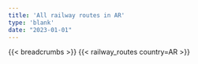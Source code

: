```yaml
---
title: 'All railway routes in AR'
type: 'blank'
date: "2023-01-01"
---
```


{{< breadcrumbs >}}
{{< railway_routes country=AR >}}
